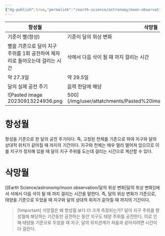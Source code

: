 ```yaml
---
{"dg-publish":true,"permalink":"/earth-science/astronomy/moon-observation/moon-s-rotation-period/","tags":["earth"]}
---
```


| 항성월                                                                      | 삭망월                                  |
| --------------------------------------------------------------------------- | --------------------------------------- |
| 기준이 별(항성)                                                             | 기준이 달의 위상 변화                   |
| 별을 기준으로 달이 지구 주위를 1회 공전하여 제자리로 돌아오는데 걸리는 시간 | 삭에서 다음 삭이 될 때 까지 걸리는 시간 |
| 약 27.3일                                                                   | 약 29.5일                               |
| 달의 실제 공전 주기                                                         | 음력 한달에 해당                        |
![Pasted image 20230913224936.png|500](/img/user/attatchments/Pasted%20image%2020230913224936.png)
# 항성월
항성을 기준으로 한 달의 공전 주기이다. 즉, 고정된 천체를 기준으로 하여 지구와 달의 상대적 위치가 같아질 때 까지의 기간이다. 지구와 천체는 매우 멀리 떨어져 있으므로 이를 지구가 정지해 있을 때 달이 지구 주위를 도는데 걸리는 시간으로 계산할 수 있다.
# 삭망월
[[Earth Science/astronomy/moon observation/달의 위상 변화\|달의 위상 변화]]에서 삭에서 다음 삭이 될 때 까지 걸리는 시간을 말한다. 즉, 달의 위상 변화가 기준으로, 태양을 기준으로 두었을 때 지구와 달의 상대적 위치가 같아질 때 까지의 기간이다.

>[!important] 삭망월은 왜 항성월 보다 더 크게 측정되는가?
>달이 지구 주위를 항성월에 해당하는 기간동안 공전하는 동안 지구도 태양 주위를 공전한다. 이로 인해 태양을 기준으로 두었을 때 지구, 달의 위치관계가 처음과 같아지려면 시간이 더 걸린다.
